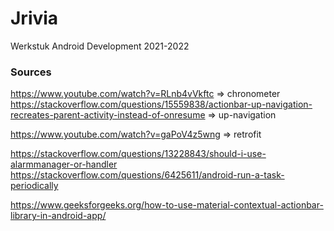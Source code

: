 # Jrivia
Werkstuk Android Development 2021-2022
### Sources
https://www.youtube.com/watch?v=RLnb4vVkftc => chronometer
https://stackoverflow.com/questions/15559838/actionbar-up-navigation-recreates-parent-activity-instead-of-onresume => up-navigation

https://www.youtube.com/watch?v=gaPoV4z5wng => retrofit

https://stackoverflow.com/questions/13228843/should-i-use-alarmmanager-or-handler
https://stackoverflow.com/questions/6425611/android-run-a-task-periodically

https://www.geeksforgeeks.org/how-to-use-material-contextual-actionbar-library-in-android-app/